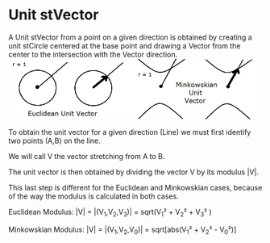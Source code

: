 # Unit stVector

A Unit stVector from a point on a given direction is obtained by creating a unit stCircle centered at the base point and drawing a Vector from the center to the intersection with the Vector direction.
![stUnitPerpencicular](https://github.com/probaxeoxebra/probaMinkoski/blob/master/Explicacions/Images/UnitVectors_EuclMink.png "Euclidean vs. Minkowskian Unit Perpendicularity")

To obtain the unit vector for a given direction (Line) we must first identify two points (A,B) on the line.

We will call V the vector stretching from A to B.

The unit vector is then obtained by dividing the vector V by its modulus |V|.

This last step is different for the Euclidean and Minkowskian cases, because of the way the modulus is calculated in both cases.

Euclidean Modulus: |V| = |(V<sub>1</sub>,V<sub>2</sub>,V<sub>3</sub>)| = sqrt(V<sub>1</sub>² + V<sub>2</sub>² + V<sub>3</sub>² )


Minkowskian Modulus: |V| = |(V<sub>1</sub>,V<sub>2</sub>,V<sub>0</sub>)| = sqrt[abs(V<sub>1</sub>² + V<sub>2</sub>² - V<sub>0</sub>²)]

